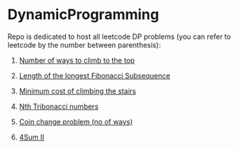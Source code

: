 # DynamicProgramming

Repo is dedicated to host all leetcode DP problems (you can refer to leetcode by the number between parenthesis):

1. [Number of ways to climb to the top](https://github.com/KumarAbhinav2/DynamicProgramming/blob/master/climbing-stairs(LTE-70).py)

2. [Length of the longest Fibonacci Subsequence](https://github.com/KumarAbhinav2/DynamicProgramming/blob/master/lengthOfLongestFibSequence(LTM-873).py)

3. [Minimum cost of climbing the stairs](https://github.com/KumarAbhinav2/DynamicProgramming/blob/master/minCostClimbingStairs(LTE-746).py)

4. [Nth Tribonacci numbers](https://github.com/KumarAbhinav2/DynamicProgramming/blob/master/nthTribonacciNumber(LTE-1137).py)

5. [Coin change problem (no of ways)](https://github.com/KumarAbhinav2/DynamicProgramming/blob/master/coin_problem.py)

6. [4Sum II ](https://github.com/KumarAbhinav2/DynamicProgramming/blob/master/4SumII(LTM-454).py)
